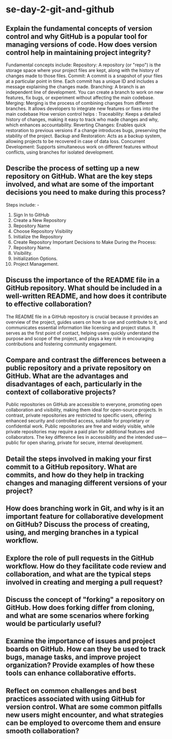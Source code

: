 # se-day-2-git-and-github
## Explain the fundamental concepts of version control and why GitHub is a popular tool for managing versions of code. How does version control help in maintaining project integrity?
Fundamental concepts include:
Repository: A repository (or "repo") is the storage space where your project files are kept, along with the history of changes made to those files.
Commit: A commit is a snapshot of your files at a particular point in time. Each commit has a unique ID and includes a message explaining the changes made.
Branching: A branch is an independent line of development. You can create a branch to work on new features, fix bugs, or experiment without affecting the main codebase.
Merging: Merging is the process of combining changes from different branches. It allows developers to integrate new features or fixes into the main codebase
How version control helps : Traceability: Keeps a detailed history of changes, making it easy to track who made changes and why, which enhances accountability.
Reverting Changes: Enables quick restoration to previous versions if a change introduces bugs, preserving the stability of the project.
Backup and Restoration: Acts as a backup system, allowing projects to be recovered in case of data loss.
Concurrent Development: Supports simultaneous work on different features without conflicts, using branches for isolated development.
## Describe the process of setting up a new repository on GitHub. What are the key steps involved, and what are some of the important decisions you need to make during this process?
Steps include: -
1.	Sign In to GitHub
2.	Create a New Repository
3.	Repository Name
4.	Choose Repository Visibility
5.	Initialize the Repository
6.	Create Repository
Important Decisions to Make During the Process:
1.	Repository Name.
2.	Visibility.
3.	Initialization Options.
4.	Project Management.
## Discuss the importance of the README file in a GitHub repository. What should be included in a well-written README, and how does it contribute to effective collaboration?
The README file in a GitHub repository is crucial because it provides an overview of the project, guides users on how to use and contribute to it, and communicates essential information like licensing and project status. It serves as the first point of contact, helping users quickly understand the purpose and scope of the project, and plays a key role in encouraging contributions and fostering community engagement.
## Compare and contrast the differences between a public repository and a private repository on GitHub. What are the advantages and disadvantages of each, particularly in the context of collaborative projects?
Public repositories on GitHub are accessible to everyone, promoting open collaboration and visibility, making them ideal for open-source projects. In contrast, private repositories are restricted to specific users, offering enhanced security and controlled access, suitable for proprietary or confidential work. Public repositories are free and widely visible, while private repositories may require a paid plan for additional features and collaborators. The key difference lies in accessibility and the intended use—public for open sharing, private for secure, internal development.
## Detail the steps involved in making your first commit to a GitHub repository. What are commits, and how do they help in tracking changes and managing different versions of your project?

## How does branching work in Git, and why is it an important feature for collaborative development on GitHub? Discuss the process of creating, using, and merging branches in a typical workflow.

## Explore the role of pull requests in the GitHub workflow. How do they facilitate code review and collaboration, and what are the typical steps involved in creating and merging a pull request?

## Discuss the concept of "forking" a repository on GitHub. How does forking differ from cloning, and what are some scenarios where forking would be particularly useful?

## Examine the importance of issues and project boards on GitHub. How can they be used to track bugs, manage tasks, and improve project organization? Provide examples of how these tools can enhance collaborative efforts.

## Reflect on common challenges and best practices associated with using GitHub for version control. What are some common pitfalls new users might encounter, and what strategies can be employed to overcome them and ensure smooth collaboration?

